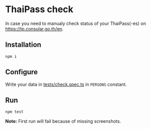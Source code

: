 # ThaiPass check

In case you need to manualy check status of your ThaiPass(-es) on https://tp.consular.go.th/en.

## Installation

```
npm i
```

## Configure

Write your data in [tests/check.spec.ts](tests/check.spec.ts) in `PERSONS` constant.

## Run

```
npm test
```

__Note:__ First run will fail because of missing screenshots.
